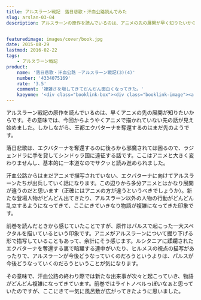 ```yaml
---
title: アルスラーン戦記　落日悲歌・汗血公路読んでみた
slug: arslan-03-04
description: アルスラーンの原作を読んでいるのは、アニメの先の展開が早く知りたいからという理由が大きいです。その意味ではこの汗血公路でようやくアニメで描かれていない部分を読むことができました。しかしアルスラーンが王になるにはまだまだかかりそうです。


featuredimage: images/cover/book.jpg
date: 2015-08-29
lastmod: 2016-02-22
tags: 
    - アルスラーン戦記
product:
    name: '落日悲歌・汗血公路 ―アルスラーン戦記(3)(4)'
    number: '4334075169'
    rate: '3.5'
    comment: '複雑さを増してきてだんだん面白くなってきた。'
    kaeyome: '<div class="booklink-box"><div class="booklink-image"><a href="http://www.amazon.co.jp/exec/obidos/asin/4334075169/illusionspace-22/" target="_blank" ><img src="http://ecx.images-amazon.com/images/I/51hEQOiEEnL._SL160_.jpg" style="border: none;" /></a></div><div class="booklink-info"><div class="booklink-name"><a href="http://www.amazon.co.jp/exec/obidos/asin/4334075169/illusionspace-22/" target="_blank" >落日悲歌・汗血公路 ―アルスラーン戦記(3)(4) (カッパ・ノベルス)</a><div class="booklink-powered-date">posted with <a href="http://yomereba.com" rel="nofollow" target="_blank">ヨメレバ</a></div></div><div class="booklink-detail">田中 芳樹 光文社 2003-05-21    </div><div class="booklink-link2"><div class="shoplinkamazon"><a href="http://www.amazon.co.jp/exec/obidos/asin/4334075169/illusionspace-22/" target="_blank" >Amazon</a></div><div class="shoplinkkindle"><a href="http://www.amazon.co.jp/gp/search?keywords=%97%8E%93%FA%94%DF%89%CC%81E%8A%BE%8C%8C%8C%F6%98H%20%81%5C%83A%83%8B%83X%83%89%81%5B%83%93%90%ED%8BL%283%29%284%29%20%28%83J%83b%83p%81E%83m%83x%83%8B%83X%29&__mk_ja_JP=%83J%83%5E%83J%83i&url=node%3D2275256051&tag=illusionspace-22" target="_blank" >Kindle</a></div><div class="shoplinkrakuten"><a href="http://hb.afl.rakuten.co.jp/hgc/11acbc01.369b1bf6.11acbc02.cabf9fe9/?pc=http%3A%2F%2Fbooks.rakuten.co.jp%2Frb%2F1559114%2F%3Fscid%3Daf_ich_link_urltxt%26m%3Dhttp%3A%2F%2Fm.rakuten.co.jp%2Fev%2Fbook%2F" target="_blank" >楽天ブックス</a></div>                  	  <div class="shoplinkkino"><a href="http://ck.jp.ap.valuecommerce.com/servlet/referral?sid=3085416&pid=882196163&vc_url=http%3A%2F%2Fwww.kinokuniya.co.jp%2Ff%2Fdsg-01-9784334075163" target="_blank" >紀伊國屋書店<img src="https://ad.jp.ap.valuecommerce.com/servlet/gifbanner?sid=3085416&pid=882196163" height="1" width="1" border="0"></a></div>	  	  	</div></div><div class="booklink-footer"></div></div>'
---
```


アルスラーン戦記の原作を読んでいるのは、早くアニメの先の展開が知りたいからです。その意味では、今回からようやくアニメで描かれていない先の話が見え始めました。しかしながら、王都エクバターナを奪還するのはまだ先のようです。

落日悲歌は、エクバターナを奪還するのに後ろから邪魔されては困るので、ラジェンドラに手を貸してシンドゥラ国に遠征する話です。ここはアニメと大きく変わりませんし、基本的に一本道なのでサクッと読み進められました。

汗血公路からはまだアニメで描写されていない、エクバターナに向けてアルスラーンたちが出兵していく話になります。この辺りから多分アニメとはかなり展開が違うのだと思います（正確にはアニメの方が違うというべきでしょうか）。新たな登場人物がどんどん出てきたり、アルスラーン以外の人物の行動がどんどん乱立するようになってきて、ここにきていきなり物語が複雑になってきた印象です。

前巻を読んだときから感じていたことですが、原作はパルスで起こった一大スペクタルを描いているという印象です。アニメがアルスラーンについて掘り下げる形で描写していることもあって、余計にそう感じます。ルシタニアに蹂躙されたエクバターナを奪還する裏で暗躍する連中がいたり、ヒルメスの視点の描写があったりで、アルスラーンが今後どうなっていくのだろうというよりは、パルスが今後どうなっていくのだろうということが気になります。

その意味で、汗血公路の終わり際では新たな出来事が次々と起こっていき、物語がどんどん複雑になってきています。前巻ではライトノベルっぽいなぁと思っていたのですが、ここにきて一気に風呂敷が広がってきたように思いました。


  